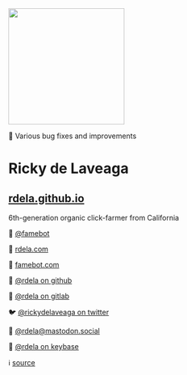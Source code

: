 <img width="230" height="230" src="https://avatars0.githubusercontent.com/u/74381?s=460&v=4" />

🐞 Various bug fixes and improvements

# Ricky de Laveaga

## [rdela.github.io](https://rdela.github.io/)

6th-generation organic click-farmer from California

👥 [@famebot](https://github.com/famebot)

🔗 [rdela.com](https://rdela.com/)

🤖 [famebot.com](https://famebot.com/)

🐙 [@rdela on github](https://github.com/rdela)

🦊 [@rdela on gitlab](https://gitlab.com/rdela)

🐦 [@rickydelaveaga on twitter](https://twitter.com/rickydelaveaga)

🐘 [@rdela@mastodon.social](https://mastodon.social/@rdela)

🔐 [@rdela on keybase](https://keybase.io/rdela)

ℹ️ [source](https://github.com/rdela/rdela.github.io/blob/master/readme.md)
